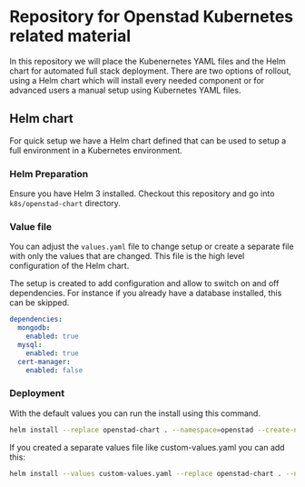 # Repository for Openstad Kubernetes related material

In this repository we will place the Kubenernetes YAML files and the Helm chart for automated full stack deployment.
There are two options of rollout, using a Helm chart which will install every needed component or for advanced users a manual setup using Kubernetes YAML files.

## Helm chart

For quick setup we have a Helm chart defined that can be used to setup a full environment in a Kubernetes environment.

### Helm Preparation

Ensure you have Helm 3 installed.
Checkout this repository and go into `k8s/openstad-chart` directory.

### Value file

You can adjust the `values.yaml` file to change setup or create a separate file with only the values that are changed.
This file is the high level configuration of the Helm chart.

The setup is created to add configuration and allow to switch on and off dependencies.
For instance if you already have a database installed, this can be skipped.

```yaml
dependencies:
  mongodb: 
    enabled: true
  mysql: 
    enabled: true
  cert-manager: 
    enabled: false
```

### Deployment

With the default values you can run the install using this command.

```bash
helm install --replace openstad-chart . --namespace=openstad --create-namespace 
```

If you created a separate values file like custom-values.yaml you can add this:

```bash
helm install --values custom-values.yaml --replace openstad-chart . --namespace=openstad --create-namespace 
```